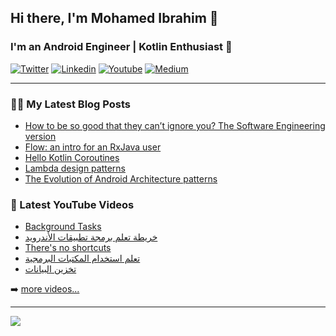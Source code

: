 ## Hi there, I'm Mohamed Ibrahim 👋

### I'm an Android Engineer | Kotlin Enthusiast 🐞

[![Twitter](https://img.shields.io/badge/Twitter-1DA1F2?style=for-the-badge&logo=twitter&logoColor=white)](https://twitter.com/mibrahimdev) [![Linkedin](https://img.shields.io/badge/LinkedIn-0077B5?style=for-the-badge&logo=linkedin&logoColor=white)](https://www.linkedin.com/in/mibrahimdev/) [![Youtube](https://img.shields.io/badge/YouTube-FF0000?style=for-the-badge&logo=youtube&logoColor=white)](https://www.youtube.com/channel/UCGbugmMPs-ChfBcA81p2YZQ) [![Medium](https://img.shields.io/badge/Medium-12100E?style=for-the-badge&logo=medium&logoColor=white)](https://medium.com/@mibrahimdev)

---

### ✍🏼 My Latest Blog Posts
<!-- BLOG-POST-LIST:START -->
- [How to be so good that they can’t ignore you? The Software Engineering version](https://levelup.gitconnected.com/how-to-be-good-they-cant-ignore-you-the-software-engineering-version-ed80a53a0bdb?source=rss-865ef9ea000d------2)
- [Flow: an intro for an RxJava user](https://medium.com/swlh/flow-an-intro-for-an-rxjava-user-1b5b6eb21790?source=rss-865ef9ea000d------2)
- [Hello Kotlin Coroutines](https://medium.com/swlh/hello-kotlin-coroutines-4e40cb9a106c?source=rss-865ef9ea000d------2)
- [Lambda design patterns](https://medium.com/@mibrahimdev/lambda-design-patterns-d031451fccb1?source=rss-865ef9ea000d------2)
- [The Evolution of Android Architecture patterns](https://medium.com/@mibrahimdev/the-evolution-of-android-architecture-patterns-6ab78b81570a?source=rss-865ef9ea000d------2)
<!-- BLOG-POST-LIST:END -->

### 🎥 Latest YouTube Videos
<!-- YOUTUBE:START -->
- [Background Tasks](https://www.youtube.com/watch?v=BNn4_7SJcd4)
- [خريطة تعلم برمجة تطبيقات الأندرويد](https://www.youtube.com/watch?v=tJbHMoKly74)
- [There&#39;s no shortcuts](https://www.youtube.com/watch?v=13Tb0U2u_uw)
- [تعلم استخدام المكتبات البرمجية](https://www.youtube.com/watch?v=jO1TzDvZ5xE)
- [تخزين البيانات](https://www.youtube.com/watch?v=JQgGBGr2eBM)
<!-- YOUTUBE:END -->
➡️ [more videos...](https://www.youtube.com/channel/UCGbugmMPs-ChfBcA81p2YZQ)

</div>

---

<picture>
  <source
    srcset="https://github-readme-stats.vercel.app/api?username=mibrahimdev&show_icons=true&theme=dark"
    media="(prefers-color-scheme: dark)"
  />
  <source
    srcset="https://github-readme-stats.vercel.app/api?username=mibrahimdev&show_icons=true"
    media="(prefers-color-scheme: light), (prefers-color-scheme: no-preference)"
  />
  <img src="https://github-readme-stats.vercel.app/api?username=mibrahimdev&show_icons=true" />
</picture>
